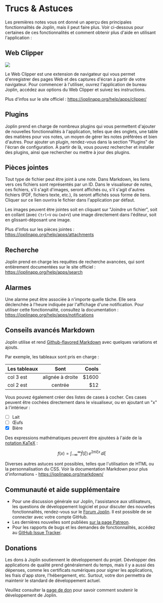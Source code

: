 # Trucs & Astuces

Les premières notes vous ont donné un aperçu des principales fonctionnalités de Joplin, mais il peut faire plus. Voir ci-dessous pour certaines de ces fonctionnalités et comment obtenir plus d'aide en utilisant l'application :

## Web Clipper

![](./WebClipper.png)

Le Web Clipper est une extension de navigateur qui vous permet d'enregistrer des pages Web et des captures d'écran à partir de votre navigateur. Pour commencer à l'utiliser, ouvrez l'application de bureau Joplin, accédez aux options du Web Clipper et suivez les instructions.

Plus d'infos sur le site officiel : https://joplinapp.org/help/apps/clipper/

## Plugins

Joplin prend en charge de nombreux plugins qui vous permettent d'ajouter de nouvelles fonctionnalités à l'application, telles que des onglets, une table des matières pour vos notes, un moyen de gérer les notes préférées et bien d'autres. Pour ajouter un plugin, rendez-vous dans la section "Plugins" de l'écran de configuration. À partir de là, vous pouvez rechercher et installer des plugins, ainsi que rechercher ou mettre à jour des plugins.

## Pièces jointes

Tout type de fichier peut être joint à une note. Dans Markdown, les liens vers ces fichiers sont représentés par un ID. Dans le visualiseur de notes, ces fichiers, s'il s'agit d'images, seront affichés ou, s'il s'agit d'autres fichiers (PDF, fichiers texte, etc.), ils seront affichés sous forme de liens. Cliquer sur ce lien ouvrira le fichier dans l'application par défaut.

Les images peuvent être jointes soit en cliquant sur "Joindre un fichier", soit en collant (avec `Ctrl+V` ou `Cmd+V`) une image directement dans l'éditeur, soit en glissant-déposant une image.

Plus d'infos sur les pièces jointes : https://joplinapp.org/help/apps/attachments

## Recherche

Joplin prend en charge les requêtes de recherche avancées, qui sont entièrement documentées sur le site officiel : https://joplinapp.org/help/apps/search

## Alarmes

Une alarme peut être associée à n'importe quelle tâche. Elle sera déclenchée à l'heure indiquée par l'affichage d'une notification. Pour utiliser cette fonctionnalité, consultez la documentation : https://joplinapp.org/help/apps/notifications

## Conseils avancés Markdown

Joplin utilise et rend [Github-flavored Markdown](https://joplinapp.org/help/apps/markdown) avec quelques variations et ajouts.

Par exemple, les tableaux sont pris en charge :

| Les tableaux        | Sont           | Cools  |
| ------------- |:-------------:| -----:|
| col 3 est      | alignée à droite | $1600 |
| col 2 est      | centrée      |   $12 |

Vous pouvez également créer des listes de cases à cocher. Ces cases peuvent être cochées directement dans le visualiseur, ou en ajoutant un "x" à l'intérieur :

- [ ] Lait
- [ ] Œufs
- [x] Bière

Des expressions mathématiques peuvent être ajoutées à l'aide de la [notation KaTeX](https://khan.github.io/KaTeX/) :

$$
f(x) = \int_{-\infty}^\infty
     \hat f(\xi)\,e^{2 \pi i \xi x}
     \,d\xi
$$

Diverses autres astuces sont possibles, telles que l'utilisation de HTML ou la personnalisation du CSS. Voir la documentation Markdown pour plus d'informations - https://joplinapp.org/markdown/

## Communauté et aide supplémentaire

- Pour une discussion générale sur Joplin, l'assistance aux utilisateurs, les questions de développement logiciel et pour discuter des nouvelles fonctionnalités, rendez-vous sur le [Forum Joplin](https://discourse.joplinapp.org/). Il est possible de se connecter avec votre compte GitHub.
- Les dernières nouvelles sont publiées [sur la page Patreon](https://www.patreon.com/joplin).
- Pour les rapports de bugs et les demandes de fonctionnalités, accédez au [GitHub Issue Tracker](https://github.com/laurent22/joplin/issues).

## Donations

Les dons à Joplin soutiennent le développement du projet. Développer des applications de qualité prend généralement du temps, mais il y a aussi des dépenses, comme les certificats numériques pour signer les applications, les frais d'app store, l'hébergement, etc. Surtout, votre don permettra de maintenir le standard de développement actuel.

Veuillez consulter la [page de don](https://joplinapp.org/donate/) pour savoir comment soutenir le développement de Joplin.